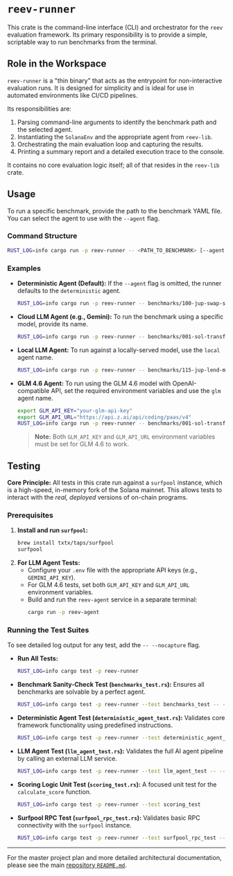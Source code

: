 # `reev-runner`

This crate is the command-line interface (CLI) and orchestrator for the `reev` evaluation framework. Its primary responsibility is to provide a simple, scriptable way to run benchmarks from the terminal.

## Role in the Workspace

`reev-runner` is a "thin binary" that acts as the entrypoint for non-interactive evaluation runs. It is designed for simplicity and is ideal for use in automated environments like CI/CD pipelines.

Its responsibilities are:
1.  Parsing command-line arguments to identify the benchmark path and the selected agent.
2.  Instantiating the `SolanaEnv` and the appropriate agent from `reev-lib`.
3.  Orchestrating the main evaluation loop and capturing the results.
4.  Printing a summary report and a detailed execution trace to the console.

It contains no core evaluation logic itself; all of that resides in the `reev-lib` crate.

## Usage

To run a specific benchmark, provide the path to the benchmark YAML file. You can select the agent to use with the `--agent` flag.

### Command Structure

```sh
RUST_LOG=info cargo run -p reev-runner -- <PATH_TO_BENCHMARK> [--agent <AGENT_NAME>]
```

### Examples

*   **Deterministic Agent (Default):**
    If the `--agent` flag is omitted, the runner defaults to the `deterministic` agent.
    ```sh
    RUST_LOG=info cargo run -p reev-runner -- benchmarks/100-jup-swap-sol-usdc.yml
    ```

*   **Cloud LLM Agent (e.g., Gemini):**
    To run the benchmark using a specific model, provide its name.
    ```sh
    RUST_LOG=info cargo run -p reev-runner -- benchmarks/001-sol-transfer.yml --agent glm-4.6
    ```

*   **Local LLM Agent:**
    To run against a locally-served model, use the `local` agent name.
    ```sh
    RUST_LOG=info cargo run -p reev-runner -- benchmarks/115-jup-lend-mint-usdc.yml --agent local
    ```

*   **GLM 4.6 Agent:**
    To run using the GLM 4.6 model with OpenAI-compatible API, set the required environment variables and use the `glm` agent name.
    ```sh
    export GLM_API_KEY="your-glm-api-key"
    export GLM_API_URL="https://api.z.ai/api/coding/paas/v4"
    RUST_LOG=info cargo run -p reev-runner -- benchmarks/001-sol-transfer.yml --agent glm
    ```
    > **Note:** Both `GLM_API_KEY` and `GLM_API_URL` environment variables must be set for GLM 4.6 to work.

## Testing

**Core Principle:** All tests in this crate run against a `surfpool` instance, which is a high-speed, in-memory fork of the Solana mainnet. This allows tests to interact with the *real, deployed* versions of on-chain programs.

### Prerequisites

1.  **Install and run `surfpool`:**
    ```sh
    brew install txtx/taps/surfpool
    surfpool
    ```
2.  **For LLM Agent Tests:**
    *   Configure your `.env` file with the appropriate API keys (e.g., `GEMINI_API_KEY`).
    *   For GLM 4.6 tests, set both `GLM_API_KEY` and `GLM_API_URL` environment variables.
    *   Build and run the `reev-agent` service in a separate terminal:
        ```sh
        cargo run -p reev-agent
        ```

### Running the Test Suites

To see detailed log output for any test, add the `-- --nocapture` flag.

*   **Run All Tests:**
    ```sh
    RUST_LOG=info cargo test -p reev-runner
    ```

*   **Benchmark Sanity-Check Test (`benchmarks_test.rs`):**
    Ensures all benchmarks are solvable by a perfect agent.
    ```sh
    RUST_LOG=info cargo test -p reev-runner --test benchmarks_test -- --nocapture
    ```

*   **Deterministic Agent Test (`deterministic_agent_test.rs`):**
    Validates core framework functionality using predefined instructions.
    ```sh
    RUST_LOG=info cargo test -p reev-runner --test deterministic_agent_test -- --nocapture
    ```

*   **LLM Agent Test (`llm_agent_test.rs`):**
    Validates the full AI agent pipeline by calling an external LLM service.
    ```sh
    RUST_LOG=info cargo test -p reev-runner --test llm_agent_test -- --nocapture
    ```

*   **Scoring Logic Unit Test (`scoring_test.rs`):**
    A focused unit test for the `calculate_score` function.
    ```sh
    RUST_LOG=info cargo test -p reev-runner --test scoring_test
    ```

*   **Surfpool RPC Test (`surfpool_rpc_test.rs`):**
    Validates basic RPC connectivity with the `surfpool` instance.
    ```sh
    RUST_LOG=info cargo test -p reev-runner --test surfpool_rpc_test -- --nocapture
    ```

---
For the master project plan and more detailed architectural documentation, please see the main [repository `README.md`](../../README.md).
